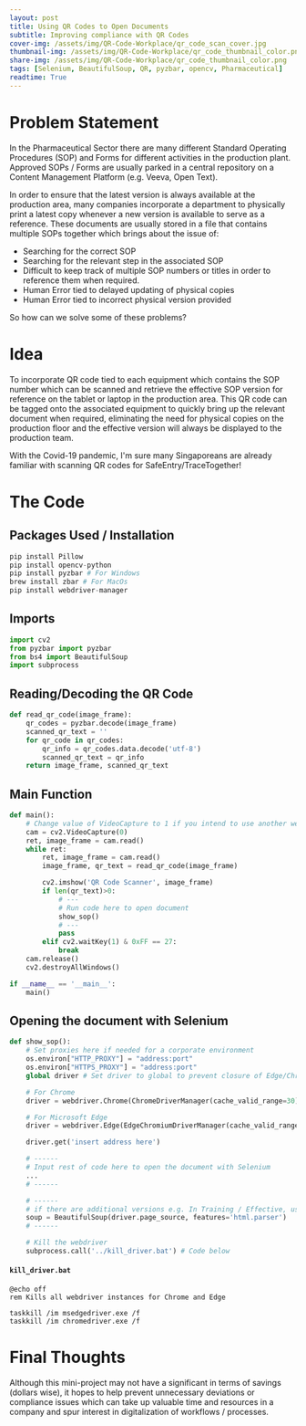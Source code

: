 ```yaml
---
layout: post
title: Using QR Codes to Open Documents
subtitle: Improving compliance with QR Codes
cover-img: /assets/img/QR-Code-Workplace/qr_code_scan_cover.jpg
thumbnail-img: /assets/img/QR-Code-Workplace/qr_code_thumbnail_color.png
share-img: /assets/img/QR-Code-Workplace/qr_code_thumbnail_color.png
tags: [Selenium, BeautifulSoup, QR, pyzbar, opencv, Pharmaceutical]
readtime: True
---
```



# Problem Statement
In the Pharmaceutical Sector there are many different Standard Operating Procedures (SOP) and Forms for different activities in the production plant. Approved SOPs / Forms are usually parked in a central repository on a Content Management Platform (e.g. Veeva, Open Text).

In order to ensure that the latest version is always available at the production area, many companies incorporate a department to physically print a latest copy whenever a new version is available to serve as a reference. These documents are usually stored in a file that contains multiple SOPs together which brings about the issue of:
- Searching for the correct SOP
- Searching for the relevant step in the associated SOP
- Difficult to keep track of multiple SOP numbers or titles in order to reference them when required.
- Human Error tied to delayed updating of physical copies
- Human Error tied to incorrect physical version provided

So how can we solve some of these problems?

# Idea
To incorporate QR code tied to each equipment which contains the SOP number which can be scanned and retrieve the effective SOP version for reference on the tablet or laptop in the production area. This QR code can be tagged onto the associated equipment to quickly bring up the relevant document when required, eliminating the need for physical copies on the production floor and the effective version will always be displayed to the production team.

With the Covid-19 pandemic, I'm sure many Singaporeans are already familiar with scanning QR codes for SafeEntry/TraceTogether!

# The Code
## Packages Used / Installation
```python
pip install Pillow
pip install opencv-python
pip install pyzbar # For Windows
brew install zbar # For MacOs
pip install webdriver-manager
```
## Imports
```python
import cv2
from pyzbar import pyzbar
from bs4 import BeautifulSoup
import subprocess
```
## Reading/Decoding the QR Code
```python
def read_qr_code(image_frame):
    qr_codes = pyzbar.decode(image_frame)
    scanned_qr_text = ''
    for qr_code in qr_codes:
        qr_info = qr_codes.data.decode('utf-8')
        scanned_qr_text = qr_info
    return image_frame, scanned_qr_text
```

## Main Function
```python
def main():
    # Change value of VideoCapture to 1 if you intend to use another webcam / camera
    cam = cv2.VideoCapture(0)
    ret, image_frame = cam.read()
    while ret:
        ret, image_frame = cam.read()
        image_frame, qr_text = read_qr_code(image_frame)

        cv2.imshow('QR Code Scanner', image_frame)
        if len(qr_text)>0:
            # ---
            # Run code here to open document
            show_sop()
            # ---
            pass
        elif cv2.waitKey(1) & 0xFF == 27:
            break
    cam.release()
    cv2.destroyAllWindows()

if __name__ == '__main__':
    main()
```

## Opening the document with Selenium
```python
def show_sop():
    # Set proxies here if needed for a corporate environment
    os.environ["HTTP_PROXY"] = "address:port"
    os.environ["HTTPS_PROXY"] = "address:port"
    global driver # Set driver to global to prevent closure of Edge/Chrome

    # For Chrome
    driver = webdriver.Chrome(ChromeDriverManager(cache_valid_range=30).install())

    # For Microsoft Edge
    driver = webdriver.Edge(EdgeChromiumDriverManager(cache_valid_range=30).install())

    driver.get('insert address here')

    # ------
    # Input rest of code here to open the document with Selenium
    ...
    # ------

    # ------    
    # if there are additional versions e.g. In Training / Effective, use BeautifulSoup to check
    soup = BeautifulSoup(driver.page_source, features='html.parser')
    # ------

    # Kill the webdriver
    subprocess.call('../kill_driver.bat') # Code below
```

#### **`kill_driver.bat`**
```shell
@echo off
rem Kills all webdriver instances for Chrome and Edge

taskkill /im msedgedriver.exe /f
taskkill /im chromedriver.exe /f
```

# Final Thoughts
Although this mini-project may not have a significant in terms of savings (dollars wise), it hopes to help prevent unnecessary deviations or compliance issues which can take up valuable time and resources in a company and spur interest in digitalization of workflows / processes.
